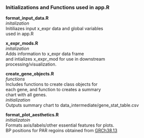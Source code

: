 ### Initializations and Functions used in app.R

**format_input_data.R**\
*initalization*\
Initiliazes input x_expr data and global variables\
used in app.R

**x_expr_mods.R**\
*initalization*\
Adds information to x_expr data frame\
and intializes x_expr_mod for use in downstream\
processing/visualization.

**create_gene_objects.R**\
*functions*\
Includes functions to create class objects for\
each gene, and function to creates a summary\
chart with all genes.\
*initialization*\
Outputs summary chart to data_intermediate/gene_stat_table.csv

**format_plot_aesthetics.R**\
*initializatoin*\
Formats axis/labels/other essential features for plots.\
BP positions for PAR regoins obtained from [GRCh38.13](https://www.ncbi.nlm.nih.gov/grc/human)
